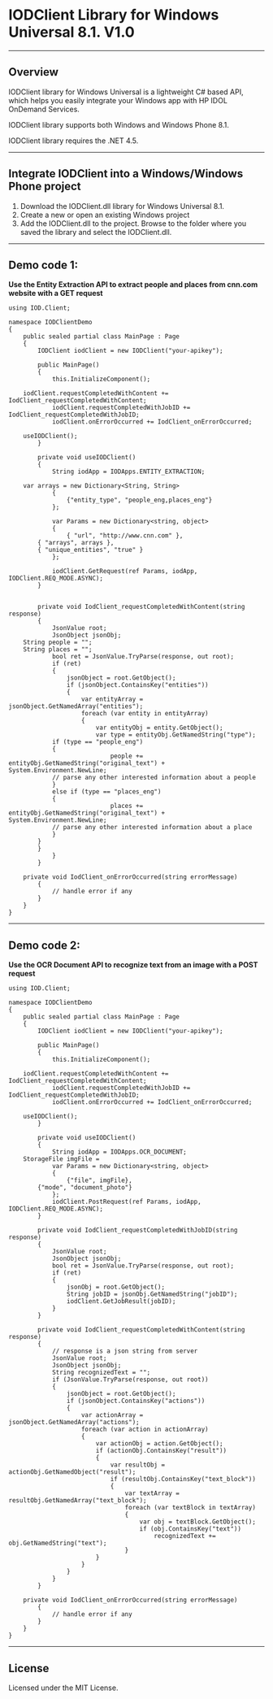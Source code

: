 # IODClient Library for Windows Universal 8.1. V1.0

----
## Overview
IODClient library for Windows Universal is a lightweight C# based API, which helps you easily integrate your Windows app with HP IDOL OnDemand Services.

IODClient library supports both Windows and Windows Phone 8.1.

IODClient library requires the .NET 4.5.

----
## Integrate IODClient into a Windows/Windows Phone project
1. Download the IODClient.dll library for Windows Universal 8.1.
2. Create a new or open an existing Windows project
3. Add the IODClient.dll to the project. Browse to the folder where you saved the library and select the IODClient.dll.

----

## Demo code 1: 

**Use the Entity Extraction API to extract people and places from cnn.com website with a GET request**

    using IOD.Client;
    
    namespace IODClientDemo
    {
        public sealed partial class MainPage : Page
        {
            IODClient iodClient = new IODClient("your-apikey");

            public MainPage()
            {
                this.InitializeComponent();
                
		iodClient.requestCompletedWithContent += IodClient_requestCompletedWithContent;
                iodClient.requestCompletedWithJobID += IodClient_requestCompletedWithJobID;
                iodClient.onErrorOccurred += IodClient_onErrorOccurred;

		useIODClient();
            }

            private void useIODClient()
            {
                String iodApp = IODApps.ENTITY_EXTRACTION;
                
		var arrays = new Dictionary<String, String>
                {
                    {"entity_type", "people_eng,places_eng"}
                };

                var Params = new Dictionary<string, object>
                {
                    { "url", "http://www.cnn.com" },
		    { "arrays", arrays },
		    { "unique_entities", "true" }
                };

                iodClient.GetRequest(ref Params, iodApp, IODClient.REQ_MODE.ASYNC);
            }

            
            private void IodClient_requestCompletedWithContent(string response)
            {
                JsonValue root;
                JsonObject jsonObj;
		String people = "";
		String places = "";
                bool ret = JsonValue.TryParse(response, out root);
                if (ret)
                {
                    jsonObject = root.GetObject();
                    if (jsonObject.ContainsKey("entities"))
                    {
                        var entityArray = jsonObject.GetNamedArray("entities");
                        foreach (var entity in entityArray)
                        {
                            var entityObj = entity.GetObject();
                            var type = entityObj.GetNamedString("type");
			    if (type == "people_eng")
			    {
                                people += entityObj.GetNamedString("original_text") + System.Environment.NewLine;
				// parse any other interested information about a people
			    }
			    else if (type == "places_eng")
			    {
                                places += entityObj.GetNamedString("original_text") + System.Environment.NewLine;
				// parse any other interested information about a place
			    }
			}
		    }
                }
            }

	    private void IodClient_onErrorOccurred(string errorMessage)
            {
                // handle error if any
            }
        }
    }

----

## Demo code 2:
 
**Use the OCR Document API to recognize text from an image with a POST request**

    using IOD.Client;
    
    namespace IODClientDemo
    {
        public sealed partial class MainPage : Page
        {
            IODClient iodClient = new IODClient("your-apikey");

            public MainPage()
            {
                this.InitializeComponent();
                
		iodClient.requestCompletedWithContent += IodClient_requestCompletedWithContent;
                iodClient.requestCompletedWithJobID += IodClient_requestCompletedWithJobID;
                iodClient.onErrorOccurred += IodClient_onErrorOccurred;

		useIODClient();
            }

            private void useIODClient()
            {
                String iodApp = IODApps.OCR_DOCUMENT;
		StorageFile imgFile = 
                var Params = new Dictionary<string, object>
                {
                    {"file", imgFile},
		    {"mode", "document_photo"}
                };
                iodClient.PostRequest(ref Params, iodApp, IODClient.REQ_MODE.ASYNC);
            }

            private void IodClient_requestCompletedWithJobID(string response)
            {
                JsonValue root;
                JsonObject jsonObj;
                bool ret = JsonValue.TryParse(response, out root);
                if (ret)
                {
                    jsonObj = root.GetObject();
                    String jobID = jsonObj.GetNamedString("jobID");
                    iodClient.GetJobResult(jobID);
                }
            }

            private void IodClient_requestCompletedWithContent(string response)
            {
                // response is a json string from server
                JsonValue root;
                JsonObject jsonObj;
                String recognizedText = "";
                if (JsonValue.TryParse(response, out root))
                {
                    jsonObject = root.GetObject();
                    if (jsonObject.ContainsKey("actions"))
                    {
                        var actionArray = jsonObject.GetNamedArray("actions");
                        foreach (var action in actionArray)
                        {
                            var actionObj = action.GetObject();
                            if (actionObj.ContainsKey("result"))
                            {
                                var resultObj = actionObj.GetNamedObject("result");
                                if (resultObj.ContainsKey("text_block"))
                                {
                                    var textArray = resultObj.GetNamedArray("text_block");
                                    foreach (var textBlock in textArray)
                                    {
                                        var obj = textBlock.GetObject();
                                        if (obj.ContainsKey("text"))
                                            recognizedText += obj.GetNamedString("text");
                                    }
                            }
                        }
                    }
                }
            }

	    private void IodClient_onErrorOccurred(string errorMessage)
            {
                // handle error if any
            }
        }
    }

----
## License
Licensed under the MIT License.